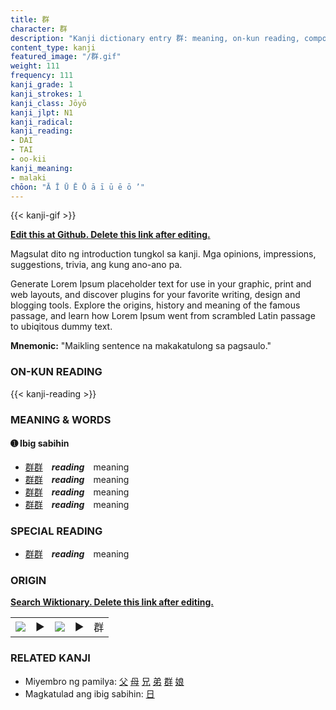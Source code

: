 ```yaml
---
title: 群
character: 群
description: "Kanji dictionary entry 群: meaning, on-kun reading, compounds, origin, related kanji"
content_type: kanji
featured_image: "/群.gif"
weight: 111
frequency: 111
kanji_grade: 1
kanji_strokes: 1
kanji_class: Jōyō
kanji_jlpt: N1
kanji_radical: 
kanji_reading: 
- DAI
- TAI
- oo-kii
kanji_meaning:
- malaki
chōon: "Ā Ī Ū Ē Ō ā ī ū ē ō ’"
---
```

[//]: # (Don't edit the line below. Kanji animated GIF code is automatically generated.)
{{< kanji-gif >}}

[//]: # (Edit below this line.)

**[Edit this at Github. Delete this link after editing.](https://github.com/tim0g/tim/tree/main/content/kanji/群/index.md)**

Magsulat dito ng introduction tungkol sa kanji. Mga opinions, impressions, suggestions, trivia, ang kung ano-ano pa.

Generate Lorem Ipsum placeholder text for use in your graphic, print and web layouts, and discover plugins for your favorite writing, design and blogging tools. Explore the origins, history and meaning of the famous passage, and learn how Lorem Ipsum went from scrambled Latin passage to ubiqitous dummy text.
 
**Mnemonic:** "Maikling sentence na makakatulong sa pagsaulo."

### ON-KUN READING

[//]: # (Don't edit the line below. ON-KUN READING code is automatically generated.)
{{< kanji-reading >}}

### MEANING & WORDS

#### ➊ **Ibig sabihin**
  - [群](../群)[群](../群)　***reading***　meaning
  - [群](../群)[群](../群)　***reading***　meaning
  - [群](../群)[群](../群)　***reading***　meaning
  - [群](../群)[群](../群)　***reading***　meaning

### SPECIAL READING
  - [群](../群)[群](../群)　***reading***　meaning

### ORIGIN

**[Search Wiktionary. Delete this link after editing.](https://wiktionary.org/wiki/群)**
<table class="kanji-table"><tr><td>
<img src="60px-群-bronze.svg.png">
</td><td>▶</td><td>
<img src="60px-群-oracle.svg.png">
</td><td>▶</td>
<td class="kanji-origin">群</td>
</tr></table>

### RELATED KANJI
- Miyembro ng pamilya: [父](../父) [母](../母) [兄](../兄) [弟](../弟) [群](../群) [娘](../娘)
- Magkatulad ang ibig sabihin: [日](../日)
